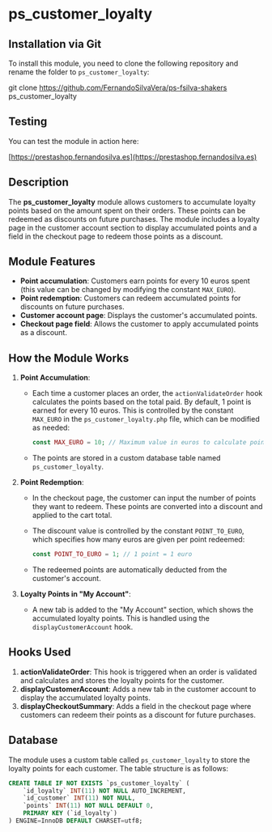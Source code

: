 # ps_customer_loyalty
## Installation via Git

To install this module, you need to clone the following repository and rename the folder to `ps_customer_loyalty`:

git clone https://github.com/FernandoSilvaVera/ps-fsilva-shakers ps_customer_loyalty

## Testing

You can test the module in action here:

[https://prestashop.fernandosilva.es](https://prestashop.fernandosilva.es)

## Description

The **ps_customer_loyalty** module allows customers to accumulate loyalty points based on the amount spent on their orders. These points can be redeemed as discounts on future purchases. The module includes a loyalty page in the customer account section to display accumulated points and a field in the checkout page to redeem those points as a discount.

## Module Features

- **Point accumulation**: Customers earn points for every 10 euros spent (this value can be changed by modifying the constant `MAX_EURO`).
- **Point redemption**: Customers can redeem accumulated points for discounts on future purchases.
- **Customer account page**: Displays the customer's accumulated points.
- **Checkout page field**: Allows the customer to apply accumulated points as a discount.

## How the Module Works

1. **Point Accumulation**:
   - Each time a customer places an order, the `actionValidateOrder` hook calculates the points based on the total paid. By default, 1 point is earned for every 10 euros. This is controlled by the constant `MAX_EURO` in the `ps_customer_loyalty.php` file, which can be modified as needed:

     ```php
     const MAX_EURO = 10; // Maximum value in euros to calculate points
     ```

   - The points are stored in a custom database table named `ps_customer_loyalty`.

2. **Point Redemption**:
   - In the checkout page, the customer can input the number of points they want to redeem. These points are converted into a discount and applied to the cart total.
   - The discount value is controlled by the constant `POINT_TO_EURO`, which specifies how many euros are given per point redeemed:

     ```php
     const POINT_TO_EURO = 1; // 1 point = 1 euro
     ```

   - The redeemed points are automatically deducted from the customer's account.

3. **Loyalty Points in "My Account"**:
   - A new tab is added to the "My Account" section, which shows the accumulated loyalty points. This is handled using the `displayCustomerAccount` hook.

## Hooks Used

1. **actionValidateOrder**: This hook is triggered when an order is validated and calculates and stores the loyalty points for the customer.
2. **displayCustomerAccount**: Adds a new tab in the customer account to display the accumulated loyalty points.
3. **displayCheckoutSummary**: Adds a field in the checkout page where customers can redeem their points as a discount for future purchases.

## Database

The module uses a custom table called `ps_customer_loyalty` to store the loyalty points for each customer. The table structure is as follows:

```sql
CREATE TABLE IF NOT EXISTS `ps_customer_loyalty` (
    `id_loyalty` INT(11) NOT NULL AUTO_INCREMENT,
    `id_customer` INT(11) NOT NULL,
    `points` INT(11) NOT NULL DEFAULT 0,
    PRIMARY KEY (`id_loyalty`)
) ENGINE=InnoDB DEFAULT CHARSET=utf8;

